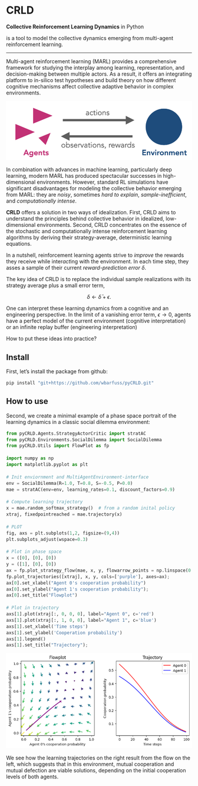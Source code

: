 CRLD
================

<!-- WARNING: THIS FILE WAS AUTOGENERATED! DO NOT EDIT! -->

**Collective Reinforcement Learning Dynamics** in Python

is a tool to model the collective dynamics emerging from multi-agent
reinforcement learning.

------------------------------------------------------------------------

Multi-agent reinforcement learning (MARL) provides a comprehensive
framework for studying the interplay among learning, representation, and
decision-making between multiple actors. As a result, it offers an
integrating platform to in-silico test hypotheses and build theory on
how different cognitive mechanisms affect collective adaptive behavior
in complex environments.

![](0images/MAEi_core.png)

In combination with advances in machine learning, particularly deep
learning, modern MARL has produced spectacular successes in
high-dimensional environments. However, standard RL simulations have
significant disadvantages for modeling the collective behavior emerging
from MARL: they are *noisy*, sometimes *hard to explain*,
*sample-inefficient*, and *computationally intense*.

**CRLD** offers a solution in two ways of idealization. First, CRLD aims
to understand the principles behind collective behavior in idealized,
low-dimensional environments. Second, CRLD concentrates on the essence
of the stochastic and computationally intense reinforcement learning
algorithms by deriving their strategy-average, deterministic learning
equations.

In a nutshell, reinforcement learning agents strive to *improve* the
rewards they receive while inter*act*ing with the environment. In each
time step, they asses a sample of their current *reward-prediction
error* $\delta$.

The key idea of CRLD is to replace the individual sample realizations
with its strategy average plus a small error term,

$$
\delta \leftarrow \bar\delta + \epsilon.
$$

One can interpret these learning dynamics from a cognitive and an
engineering perspective. In the limit of a vanishing error term,
$\epsilon \rightarrow 0$, agents have a perfect model of the current
environment (cognitive interpretation) or an infinite replay buffer
(engineering interpretation)

How to put these ideas into practice?

## Install

First, let’s install the package from github:

``` sh
pip install "git+https://github.com/wbarfuss/pyCRLD.git"
```

## How to use

Second, we create a minimal example of a phase space portrait of the
learning dynamics in a classic social dilemma environment:

``` python
from pyCRLD.Agents.StrategyActorCritic import stratAC
from pyCRLD.Environments.SocialDilemma import SocialDilemma
from pyCRLD.Utils import FlowPlot as fp

import numpy as np
import matplotlib.pyplot as plt

# Init enviornment and MultiAgentEnvironment-interface
env = SocialDilemma(R=1.0, T=0.8, S=-0.5, P=0.0)
mae = stratAC(env=env, learning_rates=0.1, discount_factors=0.9)

# Compute learning trajectory 
x = mae.random_softmax_strategy()  # from a random inital policy
xtraj, fixedpointreached = mae.trajectory(x)

# PLOT
fig, axs = plt.subplots(1,2, figsize=(9,4))
plt.subplots_adjust(wspace=0.3)

# Plot in phase space
x = ([0], [0], [0])
y = ([1], [0], [0])
ax = fp.plot_strategy_flow(mae, x, y, flowarrow_points = np.linspace(0.01 ,0.99, 9), axes=[axs[0]])
fp.plot_trajectories([xtraj], x, y, cols=['purple'], axes=ax);
ax[0].set_xlabel("Agent 0's cooperation probability")
ax[0].set_ylabel("Agent 1's cooperation probability");
ax[0].set_title("Flowplot")

# Plot in trajectory
axs[1].plot(xtraj[:, 0, 0, 0], label="Agent 0", c='red')
axs[1].plot(xtraj[:, 1, 0, 0], label="Agent 1", c='blue')
axs[1].set_xlabel('Time steps')
axs[1].set_ylabel('Cooperation probability')
axs[1].legend()
axs[1].set_title("Trajectory");
```

![](index_files/figure-commonmark/cell-2-output-1.png)

We see how the learning trajectories on the right result from the flow
on the left, which suggests that in this environment, mutual cooperation
and mutual defection are viable solutions, depending on the initial
cooperation levels of both agents.

